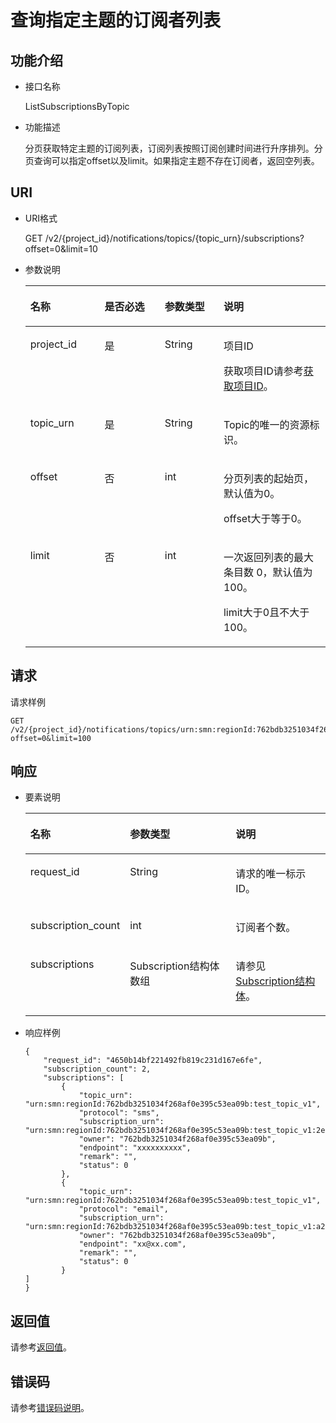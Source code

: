 # 查询指定主题的订阅者列表<a name="ZH-CN_TOPIC_0036016759"></a>

## 功能介绍<a name="zh-cn_topic_0025373770"></a>

-   接口名称

    ListSubscriptionsByTopic


-   功能描述

    分页获取特定主题的订阅列表，订阅列表按照订阅创建时间进行升序排列。分页查询可以指定offset以及limit。如果指定主题不存在订阅者，返回空列表。


## URI<a name="section37356392"></a>

-   URI格式

    GET /v2/\{project\_id\}/notifications/topics/\{topic\_urn\}/subscriptions?offset=0&limit=10


-   参数说明

    <a name="table10143581"></a>
    <table><thead align="left"><tr id="row8289053"><th class="cellrowborder" valign="top" width="24.709999999999997%" id="mcps1.1.5.1.1"><p id="p324668"><a name="p324668"></a><a name="p324668"></a>名称</p>
    </th>
    <th class="cellrowborder" valign="top" width="20.06%" id="mcps1.1.5.1.2"><p id="p26298136"><a name="p26298136"></a><a name="p26298136"></a>是否必选</p>
    </th>
    <th class="cellrowborder" valign="top" width="19.61%" id="mcps1.1.5.1.3"><p id="p49774232"><a name="p49774232"></a><a name="p49774232"></a>参数类型</p>
    </th>
    <th class="cellrowborder" valign="top" width="35.620000000000005%" id="mcps1.1.5.1.4"><p id="p5180964"><a name="p5180964"></a><a name="p5180964"></a>说明</p>
    </th>
    </tr>
    </thead>
    <tbody><tr id="row35224963"><td class="cellrowborder" valign="top" width="24.709999999999997%" headers="mcps1.1.5.1.1 "><p id="p34649765"><a name="p34649765"></a><a name="p34649765"></a>project_id</p>
    </td>
    <td class="cellrowborder" valign="top" width="20.06%" headers="mcps1.1.5.1.2 "><p id="p55167604"><a name="p55167604"></a><a name="p55167604"></a>是</p>
    </td>
    <td class="cellrowborder" valign="top" width="19.61%" headers="mcps1.1.5.1.3 "><p id="p39390935"><a name="p39390935"></a><a name="p39390935"></a>String</p>
    </td>
    <td class="cellrowborder" valign="top" width="35.620000000000005%" headers="mcps1.1.5.1.4 "><p id="p7542769155117"><a name="p7542769155117"></a><a name="p7542769155117"></a>项目ID</p>
    <p id="p36549175"><a name="p36549175"></a><a name="p36549175"></a>获取项目ID请参考<a href="获取项目ID.md">获取项目ID</a>。</p>
    </td>
    </tr>
    <tr id="row2129750"><td class="cellrowborder" valign="top" width="24.709999999999997%" headers="mcps1.1.5.1.1 "><p id="p38292076"><a name="p38292076"></a><a name="p38292076"></a>topic_urn</p>
    </td>
    <td class="cellrowborder" valign="top" width="20.06%" headers="mcps1.1.5.1.2 "><p id="p14650458"><a name="p14650458"></a><a name="p14650458"></a>是</p>
    </td>
    <td class="cellrowborder" valign="top" width="19.61%" headers="mcps1.1.5.1.3 "><p id="p45836489"><a name="p45836489"></a><a name="p45836489"></a>String</p>
    </td>
    <td class="cellrowborder" valign="top" width="35.620000000000005%" headers="mcps1.1.5.1.4 "><p id="p21768161"><a name="p21768161"></a><a name="p21768161"></a>Topic的唯一的资源标识。</p>
    </td>
    </tr>
    <tr id="row31297682"><td class="cellrowborder" valign="top" width="24.709999999999997%" headers="mcps1.1.5.1.1 "><p id="p52084342"><a name="p52084342"></a><a name="p52084342"></a>offset</p>
    </td>
    <td class="cellrowborder" valign="top" width="20.06%" headers="mcps1.1.5.1.2 "><p id="p37545213172528"><a name="p37545213172528"></a><a name="p37545213172528"></a>否</p>
    </td>
    <td class="cellrowborder" valign="top" width="19.61%" headers="mcps1.1.5.1.3 "><p id="p7035667"><a name="p7035667"></a><a name="p7035667"></a>int</p>
    </td>
    <td class="cellrowborder" valign="top" width="35.620000000000005%" headers="mcps1.1.5.1.4 "><p id="p33018140"><a name="p33018140"></a><a name="p33018140"></a>分页列表的起始页，默认值为0。</p>
    <p id="p57223682"><a name="p57223682"></a><a name="p57223682"></a>offset大于等于0。</p>
    </td>
    </tr>
    <tr id="row45251091"><td class="cellrowborder" valign="top" width="24.709999999999997%" headers="mcps1.1.5.1.1 "><p id="p41459726"><a name="p41459726"></a><a name="p41459726"></a>limit</p>
    </td>
    <td class="cellrowborder" valign="top" width="20.06%" headers="mcps1.1.5.1.2 "><p id="p6679585172531"><a name="p6679585172531"></a><a name="p6679585172531"></a>否</p>
    </td>
    <td class="cellrowborder" valign="top" width="19.61%" headers="mcps1.1.5.1.3 "><p id="p25040094"><a name="p25040094"></a><a name="p25040094"></a>int</p>
    </td>
    <td class="cellrowborder" valign="top" width="35.620000000000005%" headers="mcps1.1.5.1.4 "><p id="p14981763"><a name="p14981763"></a><a name="p14981763"></a>一次返回列表的最大条目数 0，默认值为100。</p>
    <p id="p216115913339"><a name="p216115913339"></a><a name="p216115913339"></a>limit大于0且不大于100。</p>
    </td>
    </tr>
    </tbody>
    </table>


## 请求<a name="section663215"></a>

请求样例

```
GET /v2/{project_id}/notifications/topics/urn:smn:regionId:762bdb3251034f268af0e395c53ea09b:test_topic_v1/subscriptions?offset=0&limit=100 
```

## 响应<a name="section5968939"></a>

-   要素说明

    <a name="table30212363"></a>
    <table><thead align="left"><tr id="row20364417"><th class="cellrowborder" valign="top" width="27.53724627537246%" id="mcps1.1.4.1.1"><p id="p38905106"><a name="p38905106"></a><a name="p38905106"></a>名称</p>
    </th>
    <th class="cellrowborder" valign="top" width="38.50614938506149%" id="mcps1.1.4.1.2"><p id="p64305920"><a name="p64305920"></a><a name="p64305920"></a>参数类型</p>
    </th>
    <th class="cellrowborder" valign="top" width="33.95660433956604%" id="mcps1.1.4.1.3"><p id="p41397042"><a name="p41397042"></a><a name="p41397042"></a>说明</p>
    </th>
    </tr>
    </thead>
    <tbody><tr id="row16425092"><td class="cellrowborder" valign="top" width="27.53724627537246%" headers="mcps1.1.4.1.1 "><p id="p55364084"><a name="p55364084"></a><a name="p55364084"></a>request_id</p>
    </td>
    <td class="cellrowborder" valign="top" width="38.50614938506149%" headers="mcps1.1.4.1.2 "><p id="p55305800"><a name="p55305800"></a><a name="p55305800"></a>String</p>
    </td>
    <td class="cellrowborder" valign="top" width="33.95660433956604%" headers="mcps1.1.4.1.3 "><p id="p50584809"><a name="p50584809"></a><a name="p50584809"></a>请求的唯一标示ID。</p>
    </td>
    </tr>
    <tr id="row33559471"><td class="cellrowborder" valign="top" width="27.53724627537246%" headers="mcps1.1.4.1.1 "><p id="p33962670"><a name="p33962670"></a><a name="p33962670"></a>subscription_count</p>
    </td>
    <td class="cellrowborder" valign="top" width="38.50614938506149%" headers="mcps1.1.4.1.2 "><p id="p66621782"><a name="p66621782"></a><a name="p66621782"></a>int</p>
    </td>
    <td class="cellrowborder" valign="top" width="33.95660433956604%" headers="mcps1.1.4.1.3 "><p id="p27655246"><a name="p27655246"></a><a name="p27655246"></a>订阅者个数。</p>
    </td>
    </tr>
    <tr id="row28015283"><td class="cellrowborder" valign="top" width="27.53724627537246%" headers="mcps1.1.4.1.1 "><p id="p54645451"><a name="p54645451"></a><a name="p54645451"></a>subscriptions</p>
    </td>
    <td class="cellrowborder" valign="top" width="38.50614938506149%" headers="mcps1.1.4.1.2 "><p id="p64205424"><a name="p64205424"></a><a name="p64205424"></a>Subscription结构体数组</p>
    </td>
    <td class="cellrowborder" valign="top" width="33.95660433956604%" headers="mcps1.1.4.1.3 "><p id="p33256841"><a name="p33256841"></a><a name="p33256841"></a>请参见<a href="Subscription结构体.md">Subscription结构体</a>。</p>
    </td>
    </tr>
    </tbody>
    </table>

-   响应样例

    ```
    {
        "request_id": "4650b14bf221492fb819c231d167e6fe", 
        "subscription_count": 2, 
        "subscriptions": [
            {
                "topic_urn": "urn:smn:regionId:762bdb3251034f268af0e395c53ea09b:test_topic_v1", 
                "protocol": "sms", 
                "subscription_urn": "urn:smn:regionId:762bdb3251034f268af0e395c53ea09b:test_topic_v1:2e778e84408e44058e6cbc6d3c377837", 
                "owner": "762bdb3251034f268af0e395c53ea09b", 
                "endpoint": "xxxxxxxxxx", 
                "remark": "", 
                "status": 0
            }, 
            {
                "topic_urn": "urn:smn:regionId:762bdb3251034f268af0e395c53ea09b:test_topic_v1", 
                "protocol": "email", 
                "subscription_urn": "urn:smn:regionId:762bdb3251034f268af0e395c53ea09b:test_topic_v1:a2d52a9f5c3b47f48c3fafb177a58796", 
                "owner": "762bdb3251034f268af0e395c53ea09b", 
                "endpoint": "xx@xx.com", 
                "remark": "", 
                "status": 0
            }
    ] 
    }
    ```


## 返回值<a name="section53720453"></a>

请参考[返回值](返回值.md)。

## 错误码<a name="section73211020122511"></a>

请参考[错误码说明](错误码说明.md)。

